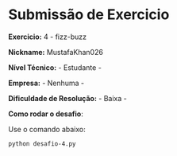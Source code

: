 # Submissão de Exercicio

**Exercicio:** 4 - fizz-buzz

**Nickname:** MustafaKhan026

**Nível Técnico:** - Estudante -

**Empresa:** - Nenhuma -

**Dificuldade de Resolução:** - Baixa -

**Como rodar o desafio**:

Use o comando abaixo:

```bash
python desafio-4.py
```
